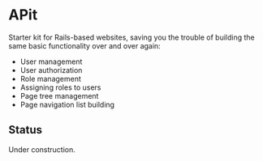 APit
====

Starter kit for Rails-based websites, saving you the trouble of building the same basic functionality over and over again:

  * User management
  * User authorization
  * Role management
  * Assigning roles to users
  * Page tree management
  * Page navigation list building
  
Status
------

Under construction.

